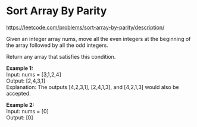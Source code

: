 # Sort Array By Parity
https://leetcode.com/problems/sort-array-by-parity/description/

Given an integer array nums, move all the even integers at the beginning of the array followed by all the odd integers.

Return any array that satisfies this condition.

<b>Example 1:</b>\
Input: nums = [3,1,2,4]\
Output: [2,4,3,1]\
Explanation: The outputs [4,2,3,1], [2,4,1,3], and [4,2,1,3] would also be accepted.

<b>Example 2:</b>\
Input: nums = [0]\
Output: [0]